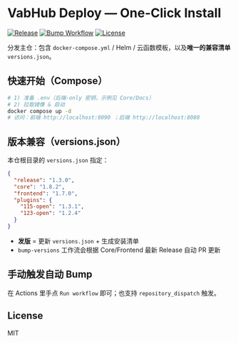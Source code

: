 # VabHub Deploy — One-Click Install

[![Release](https://img.shields.io/github/v/release/strmforge/vabhub-deploy?label=Release)](https://github.com/strmforge/vabhub-deploy/releases)
[![Bump Workflow](https://img.shields.io/github/actions/workflow/status/strmforge/vabhub-deploy/bump-versions.yml?branch=main&label=versions.json)](https://github.com/strmforge/vabhub-deploy/actions)
[![License](https://img.shields.io/badge/License-MIT-green)](#license)

分发主仓：包含 `docker-compose.yml` / Helm / 云函数模板，以及**唯一的兼容清单** `versions.json`。

## 快速开始（Compose）
```bash
# 1) 准备 .env（后端-only 密钥，示例见 Core/Docs）
# 2) 拉取镜像 & 启动
docker compose up -d
# 访问：前端 http://localhost:8090 ；后端 http://localhost:8080
```

## 版本兼容（versions.json）
本仓根目录的 `versions.json` 指定：
```json
{
  "release": "1.3.0",
  "core": "1.8.2",
  "frontend": "1.7.0",
  "plugins": {
    "115-open": "1.3.1",
    "123-open": "1.2.4"
  }
}
```
- **发版** = 更新 `versions.json` + 生成安装清单
- `bump-versions` 工作流会根据 Core/Frontend 最新 Release 自动 PR 更新

## 手动触发自动 Bump
在 Actions 里手点 `Run workflow` 即可；也支持 `repository_dispatch` 触发。

## License
MIT
